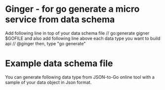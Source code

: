 # Ginger - for go generate a micro service from data schema
Add following line in top of your data schema file 
// go:generate gigner $GOFILE
and also add following line above each data type you want to build api
// @ginger
then, type "go generate"

# Example data schema file
You can generate following data type from JSON-to-Go online tool with a sample of your data object in Json format.




